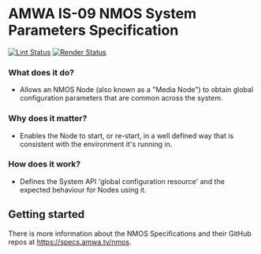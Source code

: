 # AMWA IS-09 NMOS System Parameters Specification

[![Lint Status](https://github.com/AMWA-TV/nmos-system/workflows/Lint/badge.svg)](https://github.com/AMWA-TV/nmos-system/actions?query=workflow%3ALint)
[![Render Status](https://github.com/AMWA-TV/nmos-system/workflows/Render/badge.svg)](https://github.com/AMWA-TV/nmos-system/actions?query=workflow%3ARender)

<!-- INTRO-START -->

### What does it do?

- Allows an NMOS Node (also known as a "Media Node") to obtain global configuration parameters that are common across the system.

### Why does it matter?

- Enables the Node to start, or re-start, in a well defined way that is consistent with the environment it's running in.

### How does it work?

- Defines the System API 'global configuration resource' and the expected behaviour for Nodes using it.

<!-- INTRO-END -->

## Getting started

There is more information about the NMOS Specifications and their GitHub repos at <https://specs.amwa.tv/nmos>.
